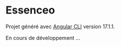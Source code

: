 # Essenceo

Projet généré avec [Angular CLI](https://github.com/angular/angular-cli) version 17.1.1.

En cours de développement ...
